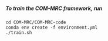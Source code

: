 ##### To train the COM-MRC framework, run

```
cd COM-MRC/COM-MRC-code
conda env create -f environment.yml
./train.sh
```

